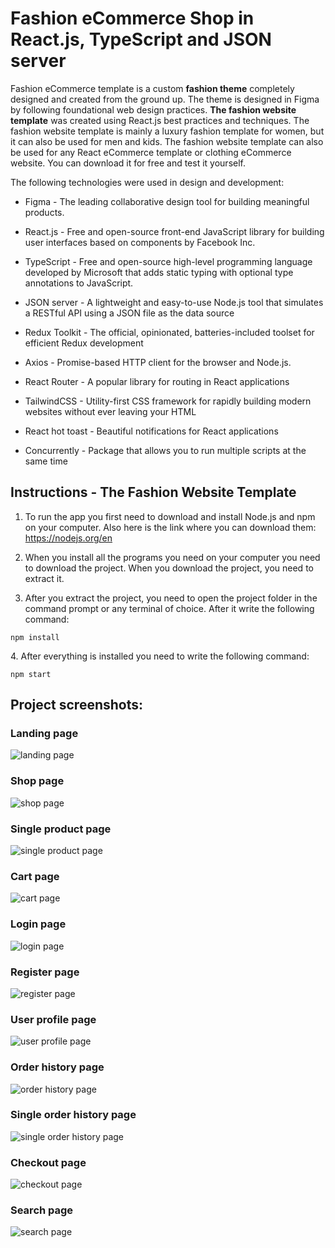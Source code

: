 <h1>Fashion eCommerce Shop in React.js, TypeScript and JSON server</h1>

<p>Fashion eCommerce template is a custom <b>fashion theme</b> completely designed and created from the ground up. The theme is designed in Figma by following foundational web design practices. <b>The fashion website template</b> was created using React.js best practices and techniques. The fashion website template is mainly a luxury fashion template for women, but it can also be used for men and kids. The fashion website template can also be used for any React eCommerce template or clothing eCommerce website. You can download it for free and test it yourself.</p>
<p>The following technologies were used in design and development:</p>
<ul>
  <li><p>Figma - The leading collaborative design tool for building meaningful products.</p></li>
  <li><p>React.js - Free and open-source front-end JavaScript library for building user interfaces based on components by Facebook Inc.</p></li>
  <li><p>TypeScript - Free and open-source high-level programming language developed by Microsoft that adds static typing with optional type annotations to JavaScript.</p></li>
  <li><p>JSON server - A lightweight and easy-to-use Node.js tool that simulates a RESTful API using a JSON file as the data source</p></li>
  <li><p>Redux Toolkit - The official, opinionated, batteries-included toolset for efficient Redux development</p></li>
  <li><p>Axios - Promise-based HTTP client for the browser and Node.js.</p></li>
  <li><p>React Router - A popular library for routing in React applications</p></li>
  <li><p>TailwindCSS - Utility-first CSS framework for rapidly building modern websites without ever leaving your HTML</p></li>
  <li><p>React hot toast - Beautiful notifications for React applications</p></li>
  <li><p>Concurrently - Package that allows you to run multiple scripts at the same time</p></li>
</ul>


<h2>Instructions - The Fashion Website Template</h2>
<ol>
  <li><p>To run the app you first need to download and install Node.js and npm on your computer. Also here is the link where you can download them: <a href="https://nodejs.org/en" target="_blank">https://nodejs.org/en</a></p></li>
  <li><p>When you install all the programs you need on your computer you need to download the project. When you download the project, you need to extract it.</p></li>
  <li><p>After you extract the project, you need to open the project folder in the command prompt or any terminal of choice. After it write the following command:</p></li>
</ol>

```
npm install
```

<p>4. After everything is installed you need to write the following command:</p>

```
npm start
```

<h2>Project screenshots: </h2>

<h3>Landing page</h3>


![landing page](https://github.com/user-attachments/assets/9e1ef65f-ca21-4615-9820-f8f00204ad85)


<h3>Shop page</h3>


![shop page](https://github.com/user-attachments/assets/e2935c47-9b53-4d26-9221-05451102260c)


<h3>Single product page</h3>


![single product page](https://github.com/user-attachments/assets/815eaa98-150d-4847-9339-5140745c66ba)


<h3>Cart page</h3>

![cart page](https://github.com/user-attachments/assets/164bcf3d-7984-4cc4-8f30-978069737ef6)

<h3>Login page</h3>

![login page](https://github.com/user-attachments/assets/4903e803-9253-4212-be4d-cfa14e010fb3)


<h3>Register page</h3>

![register page](https://github.com/user-attachments/assets/a2c5f5cb-d03f-46c8-b43a-edd3876e3001)

<h3>User profile page</h3>

![user profile page](https://github.com/user-attachments/assets/5786d46b-29a8-44c2-ad52-3a794ce954c9)


<h3>Order history page</h3>

![order history page](https://github.com/user-attachments/assets/57259617-6c4e-4efd-84ad-961ee0a9b9e4)


<h3>Single order history page</h3>

![single order history page](https://github.com/user-attachments/assets/f2abffa8-9af3-478f-a888-ed3fbd007315)

<h3>Checkout page</h3>

![checkout page](https://github.com/user-attachments/assets/0dc47027-1bf7-4b96-bff2-73867d6892a9)


<h3>Search page</h3>

![search page](https://github.com/user-attachments/assets/a62c71be-5424-4bf5-a660-352d507764a5)
